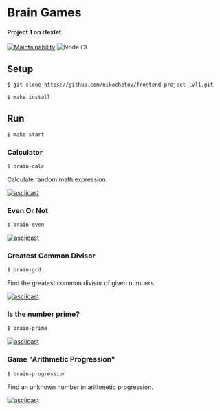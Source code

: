 # Brain Games
#### Project 1 on Hexlet

[![Maintainability](https://api.codeclimate.com/v1/badges/a99a88d28ad37a79dbf6/maintainability)](https://codeclimate.com/github/nikochetov/frontend-project-lvl1)
![Node CI](https://github.com/nikochetov/frontend-project-lvl1/workflows/Node%20CI/badge.svg)

## Setup
```sh
$ git clone https://github.com/nikochetov/frontend-project-lvl1.git
```
```sh
$ make install
```

## Run
```sh
$ make start
```
### Calculator
```sh
$ brain-calc
```
Calculate random math expression.

[![asciicast](https://asciinema.org/a/d1pvd3AeEqcBveV4bx7JTR6Ab.svg)](https://asciinema.org/a/d1pvd3AeEqcBveV4bx7JTR6Ab)

### Even Or Not
```sh
$ brain-even
```

[![asciicast](https://asciinema.org/a/TKdK8M0HcxjBhmB7LR2x2XiWs.svg)](https://asciinema.org/a/TKdK8M0HcxjBhmB7LR2x2XiWs)

### Greatest Common Divisor
```sh
$ brain-gcd
```
Find the greatest common divisor of given numbers.

[![asciicast](https://asciinema.org/a/xU8RZIcj0P0xSUGNV1ICQHIW7.svg)](https://asciinema.org/a/xU8RZIcj0P0xSUGNV1ICQHIW7)


### Is the number prime?
```sh
$ brain-prime
```

[![asciicast](https://asciinema.org/a/27hcsL0uPaRUWieHWUDz0tFng.svg)](https://asciinema.org/a/27hcsL0uPaRUWieHWUDz0tFng)


### Game "Arithmetic Progression"
```sh
$ brain-progression
```
Find an unknown number in arithmetic progression.

[![asciicast](https://asciinema.org/a/309041.svg)](https://asciinema.org/a/309041)
